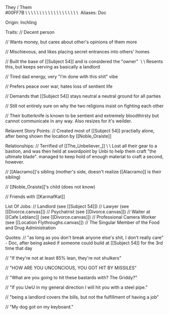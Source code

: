 They / Them  
\#00FF7B
\ \ \ \ \ \ \ \ \ \ \ \ \ \ \ \ \ \ \ 
Aliases:
 Doc

Origin: Inchling

Traits:
 // Decent person

 // Wants money, but cares about other's opinions of them more

 // Mischievous, and likes placing secret entrances into others' homes

 // Built the base of [[Subject 54]] and is considered the "owner" 
  \\ \\ Resents this, but keeps serving as basically a landlord

 // Tired dad energy, very "I'm done with this shit" vibe

 // Prefers peace over war, hates loss of sentient life 

 // Demands that [[Subject 54]] stays neutral a neutral ground for all parties

 // Still not entirely sure on why the two religions insist on fighting each other

 // Their butterknife is known to be sentient and extremely bloodthirsty but cannot communicate in any way. Also resizes for it's weilder.

Relavent Story Points:
 // Created most of [[Subject 54]] practially alone, after being shown the location by [[Noble_Oraiste]]

Relationships:
 // Terrified of [[The_Unbeliever_]]
  \\ \\ Lost all their gear to a bastion, and was then held at swordpoint by Unbi to help them craft "the ultimate blade". managed to keep hold of enough material to craft a second, however.

 // [[Alacramo]]'s sibling (mother's side, doesn't realize [[Alacramo]] is their sibling)

 // [[Noble_Oraiste]]'s child (does not know)

 // Friends with [[KarmafKat]]

List Of Jobs:
 // Landlord (see [[Subject 54]])
 // Lawyer (see [[Divorce.canvas]])
 // Psychatrist (see [[Divorce.canvas]])
 // Waiter at [[Cafe Leblanc]] (see [[Divorce.canvas]])
 // Professional Camera Worker (see [[Location Flythroughs.canvas]])
 // The Singular Member of the Food and Drug Administration
 
Quotes:
 // "as long as you don't break anyone else's shit, I don't really care" - Doc, after being asked if someone could build at [[Subject 54]] for the 3rd time that day
 
 // "If they're not at least 85% lean, they're not shulkers"
 
 // "HOW ARE YOU UNCONCIOUS, YOU GOT HIT BY MISSILES"

 // "What are you going to hit these bastards with? The Griddy?"
 
 // "If you UwU in my general direction I will hit you with a steel pipe."

 // "being a landlord covers the bills, but not the fulfillment of having a job"

 // "My dog got on my keyboard."